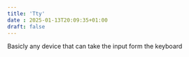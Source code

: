 ```yaml
---
title: 'Tty'
date : 2025-01-13T20:09:35+01:00
draft: false
---
```


Basicly any device that can  take the input form the  keyboard

